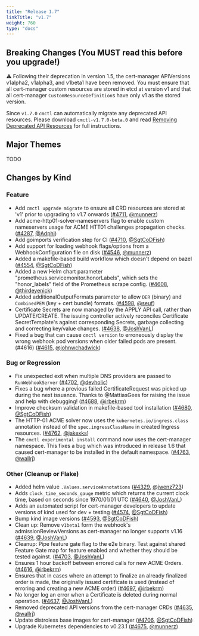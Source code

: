 ```yaml
---
title: "Release 1.7"
linkTitle: "v1.7"
weight: 760
type: "docs"
---
```


## Breaking Changes (You **MUST** read this before you upgrade!)

⚠ Following their deprecation in version 1.5, the cert-manager APIVersions v1alpha2, v1alpha3, and v1beta1 have been removed.
You must ensure that all cert-manager custom resources are stored in etcd at version v1
and that all cert-manager `CustomResourceDefinition`s have only v1 as the stored version.

Since `v1.7.0` `cmctl` can automatically migrate any deprecated API resources.
Please download `cmctl-v1.7.0-beta.0` and read [Removing Deprecated API Resources]
for full instructions.

[Removing Deprecated API Resources]: https://cert-manager.io/docs/installation/upgrading/remove-deprecated-apis/

## Major Themes

TODO

## Changes by Kind

### Feature

- Add `cmctl upgrade migrate` to ensure all CRD resources are stored at 'v1' prior to upgrading to v1.7 onwards ([#4711](https://github.com/jetstack/cert-manager/pull/4711), [@munnerz](https://github.com/munnerz))
- Add acme-http01-solver-nameservers flag to enable custom nameservers usage for ACME HTT01 challenges propagation checks. ([#4287](https://github.com/jetstack/cert-manager/pull/4287), [@Adphi](https://github.com/Adphi))
- Add goimports verification step for CI ([#4710](https://github.com/jetstack/cert-manager/pull/4710), [@SgtCoDFish](https://github.com/SgtCoDFish))
- Add support for loading webhook flags/options from a WebhookConfiguration file on disk ([#4546](https://github.com/jetstack/cert-manager/pull/4546), [@munnerz](https://github.com/munnerz))
- Added a makefile-based build workflow which doesn't depend on bazel ([#4554](https://github.com/jetstack/cert-manager/pull/4554), [@SgtCoDFish](https://github.com/SgtCoDFish))
- Added a new Helm chart parameter "prometheus.servicemonitor.honorLabels", which sets the "honor_labels" field  of the Prometheus scrape config. ([#4608](https://github.com/jetstack/cert-manager/pull/4608), [@thirdeyenick](https://github.com/thirdeyenick))
- Added additionalOutputFormats parameter to allow `DER` (binary) and `CombinedPEM` (key + cert bundle) formats. ([#4598](https://github.com/jetstack/cert-manager/pull/4598), [@seuf](https://github.com/seuf))
- Certificate Secrets are now managed by the APPLY API call, rather than UPDATE/CREATE. The issuing controller actively reconciles Certificate SecretTemplate's against corresponding Secrets, garbage collecting and correcting key/value changes. ([#4638](https://github.com/jetstack/cert-manager/pull/4638), [@JoshVanL](https://github.com/JoshVanL))
- Fixed a bug that can cause `cmctl version` to erroneously display the wrong webhook pod versions when older failed pods are present. (#4616) ([#4615](https://github.com/jetstack/cert-manager/pull/4615), [@johnwchadwick](https://github.com/johnwchadwick))

### Bug or Regression

- Fix unexpected exit when multiple DNS providers are passed to `RunWebhookServer` ([#4702](https://github.com/jetstack/cert-manager/pull/4702), [@devholic](https://github.com/devholic))
- Fixes a bug where a previous failed CertificateRequest was picked up during the next issuance. Thanks to @MattiasGees for raising the issue and help with debugging! ([#4688](https://github.com/jetstack/cert-manager/pull/4688), [@irbekrm](https://github.com/irbekrm))
- Improve checksum validation in makefile-based tool installation ([#4680](https://github.com/jetstack/cert-manager/pull/4680), [@SgtCoDFish](https://github.com/SgtCoDFish))
- The HTTP-01 ACME solver now uses the `kubernetes.io/ingress.class` annotation instead of the `spec.ingressClassName` in created Ingress resources. ([#4762](https://github.com/jetstack/cert-manager/pull/4762), [@jakexks](https://github.com/jakexks))
- The `cmctl experimental install` command now uses the cert-manager namespace. This fixes a bug which was introduced in release 1.6 that caused cert-manager to be installed in the default namespace. ([#4763](https://github.com/jetstack/cert-manager/pull/4763), [@wallrj](https://github.com/wallrj))

### Other (Cleanup or Flake)

- Added helm value `.Values.serviceAnnotations` ([#4329](https://github.com/jetstack/cert-manager/pull/4329), [@jwenz723](https://github.com/jwenz723))
- Adds `clock_time_seconds_gauge` metric which returns the current clock time, based on seconds since 1970/01/01 UTC ([#4640](https://github.com/jetstack/cert-manager/pull/4640), [@JoshVanL](https://github.com/JoshVanL))
- Adds an automated script for cert-manager developers to update versions of kind used for dev + testing ([#4574](https://github.com/jetstack/cert-manager/pull/4574), [@SgtCoDFish](https://github.com/SgtCoDFish))
- Bump kind image versions ([#4593](https://github.com/jetstack/cert-manager/pull/4593), [@SgtCoDFish](https://github.com/SgtCoDFish))
- Clean up: Remove `v1beta1` form the webhook's admissionReviewVersions as cert-manager no longer supports v1.16 ([#4639](https://github.com/jetstack/cert-manager/pull/4639), [@JoshVanL](https://github.com/JoshVanL))
- Cleanup: Pipe feature gate flag to the e2e binary. Test against shared Feature Gate map for feature enabled and whether they should be tested against. ([#4703](https://github.com/jetstack/cert-manager/pull/4703), [@JoshVanL](https://github.com/JoshVanL))
- Ensures 1 hour backoff between errored calls for new ACME Orders. ([#4616](https://github.com/jetstack/cert-manager/pull/4616), [@irbekrm](https://github.com/irbekrm))
- Ensures that in cases where an attempt to finalize an already finalized order is made, the originally issued certificate is used (instead of erroring and creating a new ACME order) ([#4697](https://github.com/jetstack/cert-manager/pull/4697), [@irbekrm](https://github.com/irbekrm))
- No longer log an error when a Certificate is deleted during normal operation. ([#4637](https://github.com/jetstack/cert-manager/pull/4637), [@JoshVanL](https://github.com/JoshVanL))
- Removed deprecated API versions from the cert-manager CRDs ([#4635](https://github.com/jetstack/cert-manager/pull/4635), [@wallrj](https://github.com/wallrj))
- Update distroless base images for cert-manager ([#4706](https://github.com/jetstack/cert-manager/pull/4706), [@SgtCoDFish](https://github.com/SgtCoDFish))
- Upgrade Kubernetes dependencies to v0.23.1 ([#4675](https://github.com/jetstack/cert-manager/pull/4675), [@munnerz](https://github.com/munnerz))

